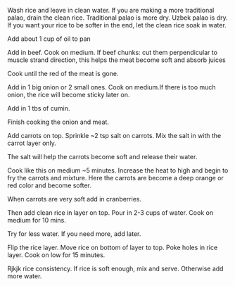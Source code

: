 Wash rice and leave in clean water. If you are making a more traditional palao, drain the clean rice. Traditional palao is more dry. Uzbek palao is dry. If you want your rice to be softer in the end, let the clean rice soak in water.

Add about 1 cup of oil to pan

Add in beef. Cook on medium. If beef chunks: cut them perpendicular to muscle strand direction, this helps the meat become soft and absorb juices

Cook until the red of the meat is gone.

Add in 1 big onion or 2 small ones. Cook on medium.If there is too much onion, the rice will become sticky later on.

Add in 1 tbs of cumin.

Finish cooking the onion and meat.

Add carrots on top. Sprinkle ~2 tsp salt on carrots. Mix the salt in with the carrot layer only.

The salt will help the carrots become soft and release their water.

Cook like this on medium ~5 minutes.
Increase the heat to high and begin to fry the carrots and mixture. Here the carrots are become a deep orange or red color and become softer.

When carrots are very soft add in cranberries.

Then add clean rice in layer on top. Pour in 2-3 cups of water. Cook on medium for 10 mins.

Try for less water. If you need more, add later.

Flip the rice layer. Move rice on bottom of layer to top. Poke holes in rice layer. Cook on low for 15 minutes.

Rjkjk rice consistency. If rice is soft enough, mix and serve. Otherwise add more water.
